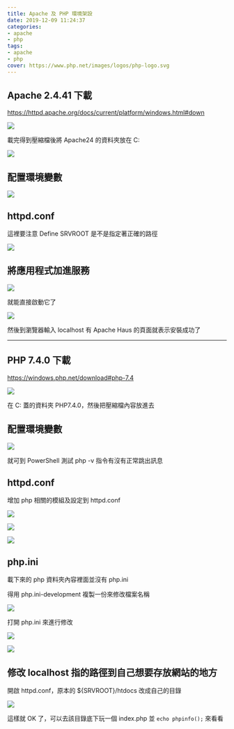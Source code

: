 ```yaml
---
title: Apache 及 PHP 環境架設
date: 2019-12-09 11:24:37
categories:
- apache
- php
tags:
- apache
- php
cover: https://www.php.net/images/logos/php-logo.svg
---
```


## Apache 2.4.41 下載

https://httpd.apache.org/docs/current/platform/windows.html#down

![](https://i.imgur.com/Sbn80cY.png)

載完得到壓縮檔後將 Apache24 的資料夾放在 C:

![](https://i.imgur.com/U2ERwQm.png)

## 配置環境變數

![](https://i.imgur.com/aemnaIE.png)

## httpd.conf

這裡要注意 Define SRVROOT 是不是指定著正確的路徑

![](https://i.imgur.com/XmzKftK.png)

## 將應用程式加進服務

![](https://i.imgur.com/uWRdCFY.png)

就能直接啟動它了

![](https://i.imgur.com/SwkdQoH.png)

然後到瀏覽器輸入 localhost 有 Apache Haus 的頁面就表示安裝成功了

---

## PHP 7.4.0 下載

https://windows.php.net/download#php-7.4

![](https://i.imgur.com/CNmVXp6.png)

在 C: 蓋的資料夾 PHP7.4.0，然後把壓縮檔內容放進去

## 配置環境變數

![](https://i.imgur.com/CEox5v5.png)

就可到 PowerShell 測試 php -v 指令有沒有正常跳出訊息

## httpd.conf

增加 php 相關的模組及設定到 httpd.conf

![](https://i.imgur.com/zSKM1bJ.png)

![](https://i.imgur.com/4TeXdSt.png)

![](https://i.imgur.com/rPmuYpr.png)

## php.ini

載下來的 php 資料夾內容裡面並沒有 php.ini

得用 php.ini-development 複製一份來修改檔案名稱

![](https://i.imgur.com/uO50PmP.png)

打開 php.ini 來進行修改

![](https://i.imgur.com/FR6tFKx.png)

![](https://i.imgur.com/YAalcTH.png)

## 修改 localhost 指的路徑到自己想要存放網站的地方

開啟 httpd.conf，原本的 ${SRVROOT}/htdocs 改成自己的目錄

![](https://i.imgur.com/xdPVNSD.png)

這樣就 OK 了，可以去該目錄底下玩一個 index.php 並 `echo phpinfo();` 來看看
